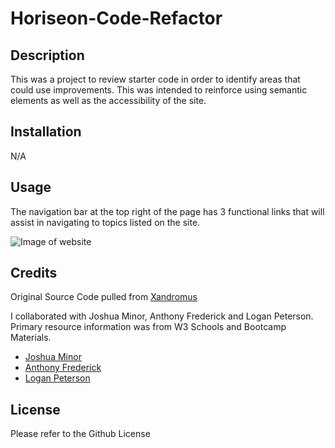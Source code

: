 # Horiseon-Code-Refactor

## Description

This was a project to review starter code in order to identify areas that could use improvements. This was intended to reinforce using semantic elements as well as the accessibility of the site. 

## Installation

N/A

## Usage

The navigation bar at the top right of the page has 3 functional links that will assist in navigating to topics listed on the site. 

![Image of website](assets/images/Horiseon.png)

## Credits

Original Source Code pulled from [Xandromus](https://github.com/coding-boot-camp/urban-octo-telegram)

I collaborated with Joshua Minor, Anthony Frederick and Logan Peterson.
Primary resource information was from W3 Schools and Bootcamp Materials.
- [Joshua Minor](github.com/jminor90)
- [Anthony Frederick](github.com/AnthonyFrederick7)
- [Logan Peterson](gibhub.com/codeDevLogan)

## License

Please refer to the Github License
